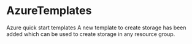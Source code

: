 # AzureTemplates
Azure quick start templates
A new template to create storage has been added which can be used to create storage in any resource group.
